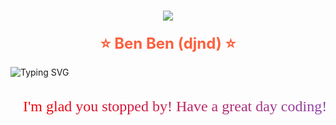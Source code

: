<div align="center">
  <h1 align="center">
    <a href="">
      <img src="https://readme-typing-svg.herokuapp.com?font=Righteous&size=35&duration=4000&color=8E44AD&center=true&vCenter=true&width=500&height=70&lines=Project+BenVA;Welcome+to+BenVA+Project" />
    </a>
  </h1>
</div>

<div style="text-align: center;">
  <div class="blink">⭐ Ben Ben (djnd) ⭐</div>
</div>

![Typing SVG](https://readme-typing-svg.herokuapp.com?font=Fira+Code&size=24&pause=1000&color=F70000&background=FFFFFF00&width=600&height=60&lines=I'm+glad+you+stopped+by!;Have+a+great+day+coding!)

<style>
  /* Hiệu ứng nhấp nháy */
  .blink {
    font-size: 24px;
    font-weight: bold;
    color: #ff5733;
    animation: blink-animation 1s infinite alternate;
  }

  @keyframes blink-animation {
    0% { opacity: 1; }
    100% { opacity: 0; }
  }

  /* Hiệu ứng rung khi hover */
  .blink:hover {
    animation: shake 0.5s ease-in-out infinite;
  }

  @keyframes shake {
    0% { transform: translateX(0); }
    25% { transform: translateX(-5px); }
    50% { transform: translateX(5px); }
    75% { transform: translateX(-5px); }
    100% { transform: translateX(0); }
  }
</style>

<!-- Hiệu ứng gradient động cho text -->
<svg width="600" height="60">
  <defs>
    <linearGradient id="textGradient" x1="0%" y1="0%" x2="100%" y2="0%">
      <stop offset="0%" style="stop-color:#F70000; stop-opacity:1" />
      <stop offset="100%" style="stop-color:#8E44AD; stop-opacity:1" />
    </linearGradient>
  </defs>
  <text x="20" y="40" font-size="24px" font-family="Fira Code" fill="url(#textGradient)">
    I'm glad you stopped by! Have a great day coding!
  </text>
</svg>
